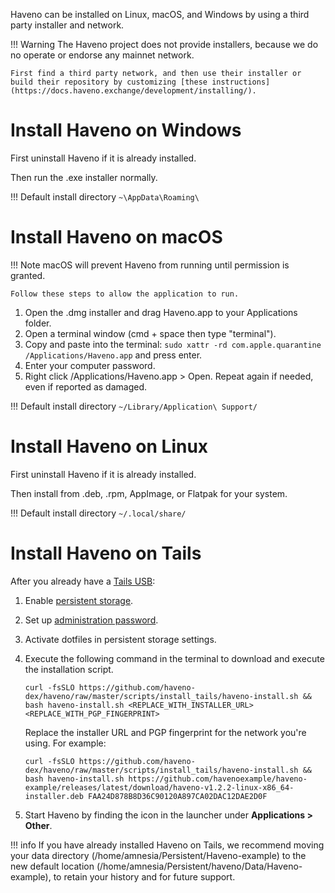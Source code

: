 Haveno can be installed on Linux, macOS, and Windows by using a third party installer and network.

!!! Warning
    The Haveno project does not provide installers, because we do no operate or endorse any mainnet network.

    First find a third party network, and then use their installer or build their repository by customizing [these instructions](https://docs.haveno.exchange/development/installing/).

# Install Haveno on Windows

First uninstall Haveno if it is already installed.

Then run the .exe installer normally.

!!! Default install directory
    `~\AppData\Roaming\`

# Install Haveno on macOS

!!! Note
    macOS will prevent Haveno from running until permission is granted.

    Follow these steps to allow the application to run.

1. Open the .dmg installer and drag Haveno.app to your Applications folder.
2. Open a terminal window (cmd + space then type "terminal").
3. Copy and paste into the terminal: `sudo xattr -rd com.apple.quarantine /Applications/Haveno.app` and press enter.
4. Enter your computer password.
5. Right click /Applications/Haveno.app > Open. Repeat again if needed, even if reported as damaged.

!!! Default install directory
    `~/Library/Application\ Support/`

# Install Haveno on Linux

First uninstall Haveno if it is already installed.

Then install from .deb, .rpm, AppImage, or Flatpak for your system.

!!! Default install directory
    `~/.local/share/`

# Install Haveno on Tails

After you already have a [Tails USB](https://tails.net/install/index.en.html):

1. Enable [persistent storage](https://tails.net/doc/persistent_storage/index.en.html).
2. Set up [administration password](https://tails.net/doc/first_steps/welcome_screen/administration_password/).
3. Activate dotfiles in persistent storage settings.
4. Execute the following command in the terminal to download and execute the installation script.

    ```
    curl -fsSLO https://github.com/haveno-dex/haveno/raw/master/scripts/install_tails/haveno-install.sh && bash haveno-install.sh <REPLACE_WITH_INSTALLER_URL> <REPLACE_WITH_PGP_FINGERPRINT>
    ```
    
    Replace the installer URL and PGP fingerprint for the network you're using. For example:
    
    ```
    curl -fsSLO https://github.com/haveno-dex/haveno/raw/master/scripts/install_tails/haveno-install.sh && bash haveno-install.sh https://github.com/havenoexample/haveno-example/releases/latest/download/haveno-v1.2.2-linux-x86_64-installer.deb FAA24D878B8D36C90120A897CA02DAC12DAE2D0F
    ```
5. Start Haveno by finding the icon in the launcher under **Applications > Other**.

!!! info
    If you have already installed Haveno on Tails, we recommend moving your data directory (/home/amnesia/Persistent/Haveno-example) to the new default location (/home/amnesia/Persistent/haveno/Data/Haveno-example), to retain your history and for future support.
